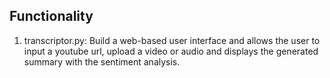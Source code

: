 ## Functionality
1. transcriptor.py: Build a web-based user interface and allows the user to input a youtube url, upload a video or audio and displays the generated summary with the sentiment analysis.
